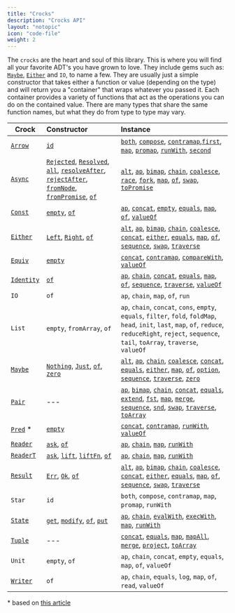 ```yaml
---
title: "Crocks"
description: "Crocks API"
layout: "notopic"
icon: "code-file"
weight: 2
---
```


The `crocks` are the heart and soul of this library. This is where you will find
all your favorite ADT's you have grown to love. They include gems such as:
[`Maybe`][maybe], [`Either`][either] and `IO`, to name a few. They are usually
just a simple constructor that takes either a function or value (depending on
the type) and will return you a "container" that wraps whatever you passed it.
Each container provides a variety of functions that act as the operations you
can do on the contained value. There are many types that share the same function
names, but what they do from type to type may vary.

| Crock | Constructor | Instance |
|---|:---|:---|
| [`Arrow`][arrow] | [`id`][arrow-id] | [`both`][arrow-both], [`compose`][arrow-compose], [`contramap`][arrow-contra],[`first`][arrow-first], [`map`][arrow-map], [`promap`][arrow-promap], [`runWith`][arrow-runwith], [`second`][arrow-second] |
| [`Async`][async] | [`Rejected`][async-rejected], [`Resolved`][async-resolved], [`all`][async-all], [`resolveAfter`][async-resolveAfter], [`rejectAfter`][async-rejectafter], [`fromNode`][async-fromnode], [`fromPromise`][async-frompromise], [`of`][async-of] | [`alt`][async-alt], [`ap`][async-ap], [`bimap`][async-bimap], [`chain`][async-chain], [`coalesce`][async-coalesce], [`race`][async-race], [`fork`][async-fork], [`map`][async-map], [`of`][async-of], [`swap`][async-swap], [`toPromise`][async-topromise] |
| [`Const`][const] | [`empty`][const-empty], [`of`][const-of] | [`ap`][const-ap], [`concat`][const-concat], [`empty`][const-empty], [`equals`][const-equals], [`map`][const-map], [`of`][const-of], [`valueOf`][const-valueof] |
| [`Either`][either] | [`Left`][either-left], [`Right`][either-right], [`of`][either-of]| [`alt`][either-alt], [`ap`][either-ap], [`bimap`][either-bimap], [`chain`][either-chain], [`coalesce`][either-coalesce], [`concat`][either-concat], [`either`][either-either], [`equals`][either-equals], [`map`][either-map], [`of`][either-of], [`sequence`][either-sequence], [`swap`][either-swap], [`traverse`][either-traverse] |
| [`Equiv`][equiv] | [`empty`][equiv-empty] | [`concat`][equiv-concat], [`contramap`][equiv-contra], [`compareWith`][equiv-compare], [`valueOf`][equiv-value] |
| [`Identity`][identity] | [`of`][identity-of] | [`ap`][identity-ap], [`chain`][identity-chain], [`concat`][identity-concat], [`equals`][identity-equals], [`map`][identity-map], [`of`][identity-of], [`sequence`][identity-sequence], [`traverse`][identity-traverse], [`valueOf`][identity-valueof] |
| `IO` | `of` | `ap`, `chain`, `map`, `of`, `run` |
| `List` |  `empty`, `fromArray`, `of` | `ap`, `chain`, `concat`, `cons`, `empty`, `equals`, `filter`, `fold`, `foldMap`, `head`, `init`, `last`, `map`, `of`, `reduce`, `reduceRight`, `reject`, `sequence`, `tail`, `toArray`, `traverse`, `valueOf` |
| [`Maybe`][maybe] | [`Nothing`][maybe-nothing], [`Just`][maybe-just], [`of`][maybe-of], [`zero`][maybe-zero] | [`alt`][maybe-alt], [`ap`][maybe-ap], [`chain`][maybe-chain], [`coalesce`][maybe-coalesce], [`concat`][maybe-concat], [`equals`][maybe-equals], [`either`][maybe-either], [`map`][maybe-map], [`of`][maybe-of], [`option`][maybe-option], [`sequence`][maybe-sequence], [`traverse`][maybe-traverse], [`zero`][maybe-zero] |
| [`Pair`][pair] | --- | [`ap`][pair-ap], [`bimap`][pair-bimap], [`chain`][pair-chain], [`concat`][pair-concat], [`equals`][pair-equals], [`extend`][pair-extend], [`fst`][pair-fst], [`map`][pair-map], [`merge`][pair-merge], [`sequence`][pair-sequence], [`snd`][pair-snd], [`swap`][pair-swap], [`traverse`][pair-traverse], [`toArray`][pair-toarray] |
| [`Pred`][pred] * | [`empty`][pred-empty] | [`concat`][pred-concat], [`contramap`][pred-contra], [`runWith`][pred-run], [`valueOf`][pred-value] |
| [`Reader`][reader] | [`ask`][reader-ask], [`of`][reader-of] | [`ap`][reader-ap], [`chain`][reader-chain], [`map`][reader-map], [`runWith`][reader-run] |
| [`ReaderT`][readert] | [`ask`][readert-ask], [`lift`][readert-lift], [`liftFn`][readert-liftfn], [`of`][readert-of] | [`ap`][readert-ap], [`chain`][readert-chain], [`map`][readert-map], [`runWith`][readert-run] |
| [`Result`][result] | [`Err`][result-err], [`Ok`][result-ok], [`of`][result-of]| [`alt`][result-alt], [`ap`][result-ap], [`bimap`][result-bimap], [`chain`][result-chain], [`coalesce`][result-coalesce], [`concat`][result-concat], [`either`][result-either], [`equals`][result-equals], [`map`][result-map], [`of`][result-of], [`sequence`][result-sequence], [`swap`][result-swap], [`traverse`][result-traverse] |
| `Star` | `id` | `both`, `compose`, `contramap`, `map`, `promap`, `runWith` |
| [`State`][state] | [`get`][state-get], [`modify`][state-modify], [`of`][state-of], [`put`][state-put] | [`ap`][state-ap], [`chain`][state-chain], [`evalWith`][state-eval], [`execWith`][state-exec], [`map`][state-map], [`runWith`][state-run] |
| [`Tuple`][tuple] | --- | [`concat`][tuple-concat], [`equals`][tuple-equals], [`map`][tuple-map], [`mapAll`][tuple-mapall], [`merge`][tuple-merge], [`project`][tuple-project], [`toArray`][tuple-toarray] |
| `Unit` | `empty`, `of` | `ap`, `chain`, `concat`, `empty`, `equals`, `map`, `of`, `valueOf` |
| [`Writer`][writer]| `of` | `ap`, `chain`, `equals`, `log`, `map`, `of`, `read`, `valueOf` |

\* based on [this article](https://medium.com/@drboolean/monoidal-contravariant-functors-are-actually-useful-1032211045c4#.polugsx2a)

[arrow]: Arrow.html
[arrow-id]: Arrow.html#id
[arrow-both]: Arrow.html#both
[arrow-compose]: Arrow.html#compose
[arrow-contra]: Arrow.html#contramap
[arrow-first]: Arrow.html#first
[arrow-map]: Arrow.html#map
[arrow-promap]: Arrow.html#promap
[arrow-runwith]: Arrow.html#runwith
[arrow-second]: Arrow.html#second

[async]: Async.html
[async-rejected]: Async.html#rejected
[async-resolved]: Async.html#resolved
[async-all]: Async.html#all
[async-resolveafter]: Async.html#resolveafter
[async-rejectafter]: Async.html#rejectafter
[async-fromnode]: Async.html#fromnode
[async-frompromise]: Async.html#frompromise
[async-of]: Async.html#of
[async-alt]: Async.html#alt
[async-ap]: Async.html#ap
[async-bimap]: Async.html#bimap
[async-chain]: Async.html#chain
[async-coalesce]: Async.html#coalesce
[async-race]: Async.html#race
[async-fork]: Async.html#fork
[async-map]: Async.html#map
[async-swap]: Async.html#swap
[async-topromise]: Async.html#topromise

[const]: Const.html
[const-equals]: Const.html#equals
[const-concat]: Const.html#concat
[const-empty]: Const.html#empty
[const-map]: Const.html#map
[const-ap]: Const.html#ap
[const-of]: Const.html#of
[const-valueof]: Const.html#valueof

[either]: Either.html
[either-left]: Either.html#left
[either-right]: Either.html#right
[either-of]: Either.html#of
[either-alt]: Either.html#alt
[either-ap]: Either.html#ap
[either-bimap]: Either.html#bimap
[either-chain]: Either.html#chain
[either-coalesce]: Either.html#coalesce
[either-concat]: Either.html#concat
[either-either]: Either.html#either
[either-equals]: Either.html#equals
[either-map]: Either.html#map
[either-sequence]: Either.html#sequence
[either-swap]: Either.html#swap
[either-traverse]: Either.html#traverse

[identity]: Identity.html
[identity-of]: Identity.html#of
[identity-alt]: Identity.html#alt
[identity-ap]: Identity.html#ap
[identity-chain]: Identity.html#chain
[identity-concat]: Identity.html#concat
[identity-equals]: Identity.html#equals
[identity-map]: Identity.html#map
[identity-sequence]: Identity.html#sequence
[identity-traverse]: Identity.html#traverse
[identity-valueof]: Identity.html#valueof

[equiv]: Equiv.html
[equiv-empty]: Equiv.html#empty
[equiv-concat]: Equiv.html#concat
[equiv-contra]: Equiv.html#contramap
[equiv-compare]: Equiv.html#comparewith
[equiv-value]: Equiv.html#valueof

[pair]: Pair.html
[pair-ap]: Pair.html#ap
[pair-bimap]: Pair.html#bimap
[pair-chain]: Pair.html#chain
[pair-concat]: Pair.html#concat
[pair-equals]: Pair.html#equals
[pair-extend]: Pair.html#extend
[pair-fst]: Pair.html#fst
[pair-map]: Pair.html#map
[pair-merge]: Pair.html#merge
[pair-sequence]: Pair.html#sequence
[pair-snd]: Pair.html#snd
[pair-swap]: Pair.html#swap
[pair-traverse]: Pair.html#traverse
[pair-toarray]: Pair.html#toarray

[pred]: Pred.html
[pred-empty]: Pred.html#empty
[pred-concat]: Pred.html#concat
[pred-contra]: Pred.html#contramap
[pred-run]: Pred.html#runwith
[pred-value]: Pred.html#valueof

[maybe]: Maybe.html
[maybe-nothing]: Maybe.html#nothing
[maybe-just]: Maybe.html#just
[maybe-of]: Maybe.html#of
[maybe-zero]: Maybe.html#zero
[maybe-alt]: Maybe.html#alt
[maybe-ap]: Maybe.html#ap
[maybe-chain]: Maybe.html#chain
[maybe-coalesce]: Maybe.html#coalesce
[maybe-concat]: Maybe.html#concat
[maybe-equals]: Maybe.html#equals
[maybe-either]: Maybe.html#either
[maybe-map]: Maybe.html#map
[maybe-option]: Maybe.html#option
[maybe-sequence]: Maybe.html#sequence
[maybe-traverse]: Maybe.html#traverse
[maybe-zero]: Maybe.html#zero

[reader]: Reader.html
[reader-ask]: Reader.html#ask
[reader-of]: Reader.html#of
[reader-ap]: Reader.html#ap
[reader-chain]: Reader.html#chain
[reader-map]: Reader.html#map
[reader-run]: Reader.html#runwith

[readert]: ReaderT.html
[readert-ask]: ReaderT.html#ask
[readert-lift]: ReaderT.html#lift
[readert-liftfn]: ReaderT.html#liftfn
[readert-of]: ReaderT.html#of
[readert-ap]: ReaderT.html#ap
[readert-chain]: ReaderT.html#chain
[readert-map]: ReaderT.html#map
[readert-run]: ReaderT.html#runwith

[result]: Result.html
[result-err]: Result.html#err
[result-ok]: Result.html#ok
[result-of]: Result.html#of
[result-alt]: Result.html#alt
[result-ap]: Result.html#ap
[result-bimap]: Result.html#bimap
[result-chain]: Result.html#chain
[result-coalesce]: Result.html#coalesce
[result-concat]: Result.html#concat
[result-either]: Result.html#either
[result-equals]: Result.html#equals
[result-map]: Result.html#map
[result-sequence]: Result.html#sequence
[result-swap]: Result.html#swap
[result-traverse]: Result.html#traverse

[state]: State.html
[state-get]: State.html#get
[state-modify]: State.html#modify
[state-put]: State.html#put
[state-of]: State.html#of
[state-ap]: State.html#ap
[state-chain]: State.html#chain
[state-map]: State.html#map
[state-run]: State.html#runwith
[state-eval]: State.html#evalwith
[state-exec]: State.html#execwith

[tuple]: Tuple.html
[tuple-concat]: Tuple.html#concat
[tuple-equals]: Tuple.html#equals
[tuple-map]: Tuple.html#map
[tuple-mapall]: Tuple.html#mapall
[tuple-merge]: Tuple.html#merge
[tuple-project]: Tuple.html#project
[tuple-toarray]: Tuple.html#toarray

[writer]: Writer.html